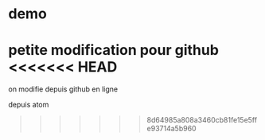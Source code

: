 # demo


petite modification pour github
<<<<<<< HEAD
=======



on modifie depuis github en ligne

depuis atom
>>>>>>> 8d64985a808a3460cb81fe15e5ffe93714a5b960
